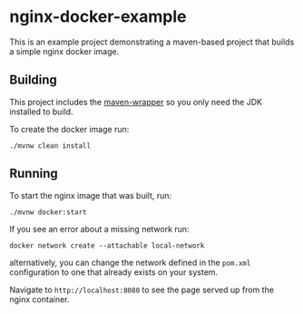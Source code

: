 # nginx-docker-example

This is an example project demonstrating a maven-based
project that builds a simple nginx docker image.

## Building
This project includes the [maven-wrapper](https://github.com/takari/maven-wrapper) so you only need the JDK installed to build.

To create the docker image run:
```
./mvnw clean install
```

## Running

To start the nginx image that was built, run:

```
./mvnw docker:start
```

If you see an error about a missing network run:
```
docker network create --attachable local-network
```
alternatively, you can change the network defined in the
`pom.xml` configuration to one that already exists on
your system.

Navigate to `http://localhost:8080` to see the page served
up from the nginx container.